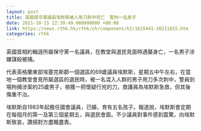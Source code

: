 ```yaml
---
layout: post
title: 英國保守黨議員埃默斯被人用刀刺中死亡　警拘一名男子
date: 2021-10-15 22:39:49.000000000 +08:00
link: https://news.rthk.hk/rthk/ch/component/k2/1615441-20211015.htm
categories: rthk
---
```


英國首相約翰遜所屬保守黨一名議員，在教堂與選民見面時遇襲身亡，一名男子涉嫌謀殺被捕。

代表英格蘭東部埃塞克斯郡一個選區的69歲議員埃默斯，星期五中午左右，在當地一個教堂會見所屬選區的選民時，被一名混入人群的男子用刀多次刺中，警員到場拘捕涉案的25歲男子，檢獲一把懷疑行兇的刀，救護員為埃默斯急救，但其後傷重不治。

埃默斯自1983年起擔任國會議員，已婚，育有五名孩子。報道說，埃默斯會定期在每個月的第一及第三個星期五，與選民會面。不少議員對事件感到震驚，向埃默斯致哀，讚揚對方盡職盡責。
